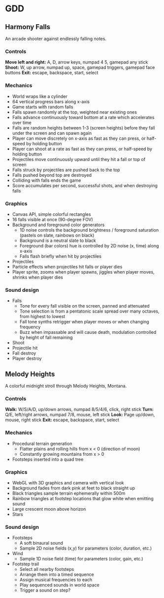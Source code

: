# GDD
## Harmony Falls
An arcade shooter against endlessly falling notes.

### Controls
**Move left and right:** A, D, arrow keys, numpad 4 5, gamepad any stick
**Shoot:** W, up arrow, numpad up, space, gamepad triggers, gamepad face buttons
**Exit:** escape, backspace, start, select

### Mechanics
- World wraps like a cylinder
- 64 vertical progress bars along x-axis
- Game starts with random falls
- Falls spawn randomly at the top, weighted near existing ones
- Falls advance continuously toward bottom at a rate which accelerates over time
- Falls are random heights between 1-3 (screen heights) before they fall under the screen and can spawn again
- Player can move discretely on x-axis as fast as they can press, or half-speed by holding button
- Player can shoot at a rate as fast as they can press, or half-speed by holding button
- Projectiles move continuously upward until they hit a fall or top of screen
- Falls struck by projectiles are pushed back to the top
- Falls pushed beyond top are destroyed
- Colliding with falls ends the game
- Score accumulates per second, successful shots, and when destroying falls

### Graphics
- Canvas API, simple colorful rectangles
- 16 falls visible at once (90-degree FOV)
- Background and foreground color generators
  - 1D noise controls the background brightness / foreground saturation (pastels on slate, rainbows on black)
  - Background is a neutral slate to black
  - Foreground (bar colors) hue is controlled by 2D noise (x, time) along x-axis
  - Falls flash briefly when hit by projectiles
- Projectiles
- Particle effects when projectiles hit falls or player dies
- Player sprite, zooms when player spawns, jiggles when player moves, shrinks when player dies

### Sound design
- Falls
  - Tone for every fall visible on the screen, panned and attenuated
  - Tone selection is from a pentatonic scale spread over many octaves, from highest to lowest
  - Fall tone synths retrigger when player moves or when changing frequency
  - Buzz when impassable and will cause death, modulation controlled by height of fall remaining
- Shoot
- Projectile hit
- Fall destroy
- Player destroy

## Melody Heights
A colorful midnight stroll through Melody Heights, Montana.

### Controls
**Walk:** W/S/A/D, up/down arrows, numpad 8/5/4/6, click, right stick
**Turn:** Q/E, left/right arrows, numpad 7/8, mouse, left stick
**Look:** Page up/down, mouse, right stick
**Exit:** escape, backspace, start, select

### Mechanics
- Procedural terrain generation
  - Flatter plains and rolling hills from x < 0 (direction of moon)
  - Constantly growing mountains from x > 0
- Footsteps inserted into a quad tree

### Graphics
- WebGL with 3D graphics and camera with vertical look
- Background fades from dark pink at feet to black straight up
- Black triangles sample terrain ephemerally within 500m
- Rainbow triangles at footstep locations that glow white when emitting sound
- Large crescent moon above horizon
- Stars

### Sound design
- Footsteps
  - A soft binaural sound
  - Sample 2D noise fields (x,y) for parameters (color, duration, etc.)
- Wind
  - Sample 1D noise field (time) for parameters (color, gain, etc.)
- Footstep trail
  - Select all nearby footsteps
  - Arrange them into a timed sequence
  - Assign musical frequencies to each
  - Play sequenced sounds in world space
  - Trigger a sound on step?

